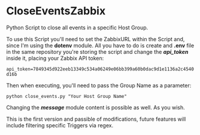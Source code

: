 # CloseEventsZabbix
Python Script to close all events in a specific Host Group.

To use this Script you'll need to set the ZabbixURL within the Script and, since I'm using the **dotenv** module. All you have to do is create and **.env** file in the same repository you're storing the script and change the ***api_token*** inside it, placing your Zabbix API token:

`api_token=7849345d922eeb13349c534a06249e06bb399a60b0dac9d1e1136a2c4540d16b`

Then when executing, you'll need to pass the Group Name as a parameter:

`python close_events.py "Your Host Group Name"`

Changing the ***message*** module content is possible as well. As you wish.

This is the first version and passible of modifications, future features will include filtering specific Triggers via regex.
